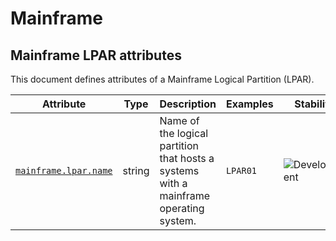 <!-- NOTE: THIS FILE IS AUTOGENERATED. DO NOT EDIT BY HAND. -->
<!-- see templates/registry/markdown/attribute_namespace.md.j2 -->

# Mainframe

## Mainframe LPAR attributes

This document defines attributes of a Mainframe Logical Partition (LPAR).

| Attribute | Type | Description | Examples | Stability |
|---|---|---|---|---|
| <a id="mainframe-lpar-name" href="#mainframe-lpar-name">`mainframe.lpar.name`</a> | string | Name of the logical partition that hosts a systems with a mainframe operating system. | `LPAR01` | ![Development](https://img.shields.io/badge/-development-blue) |
